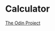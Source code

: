 # Calculator
[The Odin Project](https://www.theodinproject.com/paths/foundations/courses/foundations/lessons/calculator)